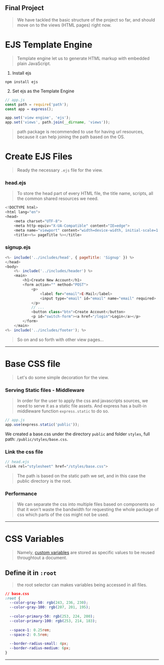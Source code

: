 ## Final Project
> We have tackled the basic structure of the project so far, and should move on to the views (HTML pages) right now.

# EJS Template Engine
> Template engine let us to generate HTML markup with embedded plain JavaScript.
1. Install ejs
```console
npm install ejs
```
2. Set ejs as the Template Engine
```js
// app.js
const path = require('path');
const app = express();

app.set('view engine', 'ejs');
app.set('views', path.join(__dirname, 'views'));
```
> path package is recommended to use for having url resources, because it can help joining the path based on the OS.

# Create EJS Files
> Ready the necessary `.ejs` file for the view.
### head.ejs
> To store the head part of every HTML file, the title name, scripts, all the common shared resources we need.
```js
<!DOCTYPE html>
<html lang="en">
<head>
    <meta charset="UTF-8">
    <meta http-equiv="X-UA-Compatible" content="IE=edge">
    <meta name="viewport" content="width=device-width, initial-scale=1.0">
    <title><%= pageTitle %></title>
```
### signup.ejs
```js
<%- include('../includes/head', { pageTitle: 'Signup' }) %>
</head>
<body>
    <%- include('../includes/header') %>
    <main>
        <h1>Create New Account</h1>
        <form action="" method="POST">
            <p>
                <label for="email">E-Mail</label>
                <input type="email" id="email" name="email" required>
            </p>
            // ...
            <button class="btn">Create Account</button>
            <p id="switch-form"><a href="/login">Login</a></p>
        </form>
    </main>
<%- include('../includes/footer'); %>
```
> So on and so forth with other view pages...

---

# Base CSS file
> Let's do some simple decoration for the view.
### Serving Static files - Middleware
> In order for the user to apply the css and javascripts sources, we need to serve it as a static file assets. And express has a built-in middleware function `express.static` to do so.
```js
// app.js
app.use(express.static('public'));
```
We created a base.css under the directory `public` and folder `styles`, full path: `/public/styles/base.css`.
### Link the css file
```js
// head.ejs
<link rel="stylesheet" href="/styles/base.css">
```
> The path is based on the static path we set, and in this case the public directory is the root.
### Performance
> We can separate the css into multiple files based on components so that it won't waste the bandwidth for requesting the whole package of css which parts of the css might not be used.

---

# CSS Variables
> Namely, [custom variables]([https://www.freecodecamp.org/news/what-are-css-variables-and-how-to-use-them/](https://www.lambdatest.com/blog/guide-to-css-variables-with-examples/)) are stored as specific values to be reused throughtout a document.
## Define it in `:root`
> the root selector can makes variables being accessed in all files.
```css
// base.css
:root {
  --color-gray-50: rgb(243, 236, 230);
  --color-gray-100: rgb(207, 201, 195);
    
  --color-primary-50: rgb(253, 224, 200);
  --color-primary-100: rgb(253, 214, 183);
  
  --space-1: 0.25rem;
  --space-2: 0.5rem;
  
  --border-radius-small: 4px;
  --border-radius-medium: 6px;
}
```

---
